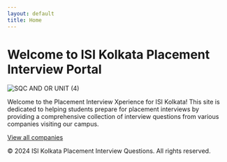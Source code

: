 ```yaml
---
layout: default
title: Home
---
```

# Welcome to ISI Kolkata Placement Interview Portal

![SQC AND OR UNIT (4)](https://github.com/user-attachments/assets/6de76c8d-3f4f-4230-867d-1161710138d1)


Welcome to the Placement Interview Xperience for ISI Kolkata! This site is dedicated to helping students prepare for placement interviews by providing a comprehensive collection of interview questions from various companies visiting our campus.



[View all companies](/companies)


© 2024 ISI Kolkata Placement Interview Questions. All rights reserved.
